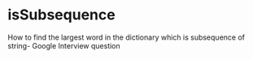 # isSubsequence
How to find the largest word in the dictionary which is subsequence of string- Google Interview question

